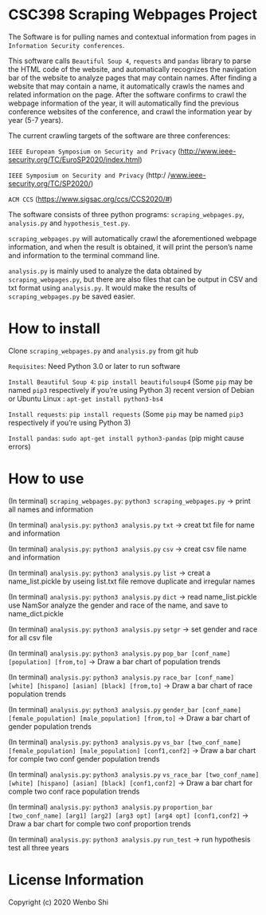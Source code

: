 # CSC398 Scraping Webpages Project
The Software is for pulling names and contextual information from pages in `Information Security conferences`.

This software calls `Beautiful Soup 4`, `requests` and `pandas` library to parse the HTML code of the website, and automatically recognizes the navigation bar of the website to analyze pages that may contain names. After finding a website that may contain a name, it automatically crawls the names and related information on the page. After the software confirms to crawl the webpage information of the year, it will automatically find the previous conference websites of the conference, and crawl the information year by year (5-7 years). 

The current crawling targets of the software are three conferences:

`IEEE European Symposium on Security and Privacy` (http://www.ieee-security.org/TC/EuroSP2020/index.html)

`IEEE Symposium on Security and Privacy` (http:/ /www.ieee-security.org/TC/SP2020/)

`ACM CCS` (https://www.sigsac.org/ccs/CCS2020/#)

The software consists of three python programs: `scraping_webpages.py`, `analysis.py` and `hypothesis_test.py`. 

`scraping_webpages.py` will automatically crawl the aforementioned webpage information, and when the result is obtained, it will print the person’s name and information to the terminal command line. 

`analysis.py` is mainly used to analyze the data obtained by `scraping_webpages.py`, but there are also files that can be output in CSV and txt format using `analysis.py`. It would make the results of `scraping_webpages.py` be saved easier.

# How to install
Clone `scraping_webpages.py` and `analysis.py` from git hub

`Requisites`: Need Python 3.0 or later to run software

`Install Beautiful Soup 4`: `pip install beautifulsoup4` (Some `pip` may be named `pip3` respectively if you’re using Python 3)
recent version of Debian or Ubuntu Linux : `apt-get install python3-bs4`

`Install requests`: `pip install requests` (Some `pip` may be named `pip3` respectively if you’re using Python 3)

`Install pandas`: `sudo apt-get install python3-pandas` (pip might cause errors)

# How to use
(In terminal)
`scraping_webpages.py`: `python3 scraping_webpages.py`  -> print all names and information

(In terminal)
`analysis.py`: `python3 analysis.py` `txt` -> creat txt file for name and information

(In terminal)
`analysis.py`: `python3 analysis.py` `csv` -> creat csv file name and information

(In terminal)
`analysis.py`: `python3 analysis.py` `list` -> creat a name_list.pickle by useing list.txt file remove duplicate and irregular names

(In terminal)
`analysis.py`: `python3 analysis.py` `dict` -> read name_list.pickle use NamSor analyze the gender and race of the name, and save to name_dict.pickle

(In terminal)
`analysis.py`: `python3 analysis.py` `setgr` -> set gender and race for all csv file

(In terminal)
`analysis.py`: `python3 analysis.py` `pop_bar [conf_name] [population] [from,to]` -> Draw a bar chart of population trends

(In terminal)
`analysis.py`: `python3 analysis.py` `race_bar [conf_name] [white] [hispano] [asian] [black] [from,to]` -> Draw a bar chart of race population trends

(In terminal)
`analysis.py`: `python3 analysis.py` `gender_bar [conf_name] [female_population] [male_population] [from,to]` -> Draw a bar chart of gender population trends

(In terminal)
`analysis.py`: `python3 analysis.py` `vs_bar [two_conf_name] [female_population] [male_population] [conf1,conf2]` -> Draw a bar chart for comple two conf gender population trends

(In terminal)
`analysis.py`: `python3 analysis.py` `vs_race_bar [two_conf_name] [white] [hispano] [asian] [black] [conf1,conf2]` -> Draw a bar chart for comple two conf race population trends

(In terminal)
`analysis.py`: `python3 analysis.py` `proportion_bar [two_conf_name] [arg1] [arg2] [arg3 opt] [arg4 opt] [conf1,conf2]` -> Draw a bar chart for comple two conf proportion trends

(In terminal)
`analysis.py`: `python3 analysis.py` `run_test` -> run hypothesis test all three years

# License Information
Copyright (c) 2020 Wenbo Shi
